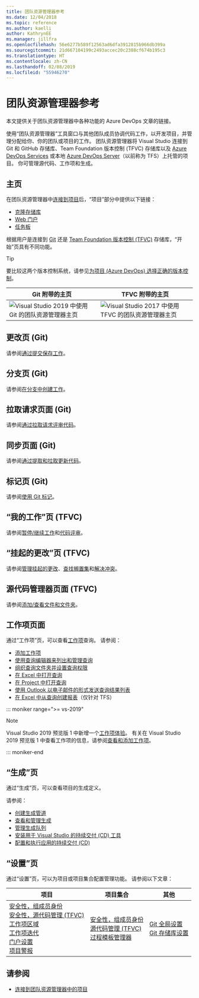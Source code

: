 ```yaml
---
title: 团队资源管理器参考
ms.date: 12/04/2018
ms.topic: reference
ms.author: kaelli
author: KathrynEE
ms.manager: jillfra
ms.openlocfilehash: 56e6277b589f12563ad6dfa3912815b966db399a
ms.sourcegitcommit: 21d667104199c2493accec20c2388cf674b195c3
ms.translationtype: HT
ms.contentlocale: zh-CN
ms.lasthandoff: 02/08/2019
ms.locfileid: "55946270"
---
```

# <a name="team-explorer-reference"></a>团队资源管理器参考

本文提供关于团队资源管理器中各种功能的 Azure DevOps 文章的链接。

使用“团队资源管理器”工具窗口与其他团队成员协调代码工作，以开发项目，并管理分配给你、你的团队或项目的工作。 团队资源管理器将 Visual Studio 连接到 Git 和 GitHub 存储库、Team Foundation 版本控制 (TFVC) 存储库以及 [Azure DevOps Services](/azure/devops/user-guide/what-is-azure-devops-services) 或本地 [Azure DevOps Server](/tfs/index)（以前称为 TFS）上托管的项目。 你可管理源代码、工作项和生成。

## <a name="home-page"></a>主页

在团队资源管理器中[连接到项目](../connect-team-project.md)后，“项目”部分中提供以下链接：

- [克隆存储库](/azure/devops/repos/git/clone)
- [Web 门户](/azure/devops/project/navigation/index)
- [任务板](/azure/devops/boards/sprints/task-board)

根据用户是连接到 [Git](/azure/devops/repos/git/gitquickstart?view=vsts&tabs=visual-studio) 还是 [Team Foundation 版本控制 (TFVC)](/azure/devops/repos/tfvc/overview) 存储库，“开始”页具有不同功能。

> [!TIP]
> 要比较这两个版本控制系统，请参见[为项目 (Azure DevOps) 选择正确的版本控制](/azure/devops/repos/tfvc/comparison-git-tfvc)。

| Git 附带的**主页** | TFVC 附带的**主页** |
| - | - |
| ![Visual Studio 2019 中使用 Git 的团队资源管理器主页](media/team-explorer-reference/team-explorer-git.png) | ![Visual Studio 2017 中使用 TFVC 的团队资源管理器主页](media/team-explorer-reference/team-explorer-tfvc.png) |

## <a name="changes-page-git"></a>更改页 (Git)

请参阅[通过提交保存工作](/azure/devops/repos/git/commits)。

## <a name="branches-page-git"></a>分支页 (Git)

请参阅[在分支中创建工作](/azure/devops/repos/git/branches)。

## <a name="pull-requests-page-git"></a>拉取请求页面 (Git)

请参阅[通过拉取请求评审代码](/azure/devops/repos/git/pullrequest)。

## <a name="sync-page-git"></a>同步页面 (Git)

请参阅[通过提取和拉取更新代码](/azure/devops/repos/git/pulling)。

## <a name="tags-page-git"></a>标记页 (Git)

请参阅[使用 Git 标记](/azure/devops/repos/git/git-tags)。

## <a name="my-work-page-tfvc"></a>“我的工作”页 (TFVC)

请参阅[暂停/继续工作](/azure/devops/repos/tfvc/suspend-your-work-manage-your-shelvesets)和[代码评审](/azure/devops/repos/tfvc/day-life-alm-developer-suspend-work-fix-bug-conduct-code-review)。

## <a name="pending-changes-page-tfvc"></a>“挂起的更改”页 (TFVC)

请参阅[管理挂起的更改](/azure/devops/repos/tfvc/develop-code-manage-pending-changes)、[查找搁置集](/azure/devops/repos/tfvc/suspend-your-work-manage-your-shelvesets)和[解决冲突](/azure/devops/repos/tfvc/resolve-team-foundation-version-control-conflicts)。

## <a name="source-control-explorer-page-tfvc"></a>源代码管理器页面 (TFVC)

请参阅[添加/查看文件和文件夹](/azure/devops/repos/tfvc/add-files-server)。

## <a name="work-items-page"></a>工作项页面

通过“工作项”页，可以查看[工作项](/azure/devops/boards/work-items/about-work-items)查询。 请参阅：

- [添加工作项](/azure/devops/boards/backlogs/add-work-items)
- [使用查询编辑器来列出和管理查询](/azure/devops/boards/queries/using-queries)
- [组织查询文件夹并设置查询权限](/azure/devops/boards/queries/set-query-permissions)
- [在 Excel 中打开查询](/azure/devops/boards/backlogs/office/bulk-add-modify-work-items-excel)
- [在 Project 中打开查询](/azure/devops/boards/backlogs/office/create-your-backlog-tasks-using-project)
- [使用 Outlook 以电子邮件的形式发送查询结果列表](/azure/devops/boards/queries/share-plans)
- [在 Excel 中从查询创建报表](/azure/devops/report/excel/create-status-and-trend-excel-reports)（仅针对 TFS）

::: moniker range=">= vs-2019"

> [!NOTE]
> Visual Studio 2019 预览版 1 中新增一个[工作项体验](/azure/devops/boards/work-items/set-work-item-experience-vs)。 有关在 Visual Studio 2019 预览版 1 中查看工作项的信息，请参阅[查看和添加工作项](/azure/devops/boards/work-items/view-add-work-items)。

::: moniker-end

## <a name="builds-page"></a>“生成”页

通过“生成”页，可以查看项目的生成定义。

请参阅：

- [创建生成管道](/azure/devops/pipelines/tasks/index)
- [查看和管理生成](/azure/devops/pipelines/overview)
- [管理生成队列](/azure/devops/pipelines/agents/pools-queues)
- [安装用于 Visual Studio 的持续交付 (CD) 工具](/azure/devops/pipelines/apps/cd/azure/aspnet-core-to-acr#install-continuous-delivery-cd-tools-for-visual-studio-2017)
- [配置和执行应用的持续交付 (CD)](/azure/devops/pipelines/apps/cd/azure/aspnet-core-to-acr#configure-and-execute-continuous-delivery-cd-for-your-app)

## <a name="settings-page"></a>“设置”页

通过“设置”页，可以为项目或项目集合配置管理功能。 请参阅以下文章：

| 项目 | 项目集合 | 其他 |
| - | - | - |
| [安全性，组成员身份](/azure/devops/organizations/security/set-project-collection-level-permissions)<br/>[安全性，源代码管理 (TFVC)](/azure/devops/organizations/security/set-git-tfvc-repository-permissions)<br/>[工作项区域](/azure/devops/organizations/settings/set-area-paths)<br/>[工作项迭代](/azure/devops/organizations/settings/set-iteration-paths-sprints)<br/>[门户设置](/azure/devops/report/sharepoint-dashboards/configure-or-add-a-project-portal)<br/>[项目警报](/azure/devops/notifications/howto-manage-team-notifications) | [安全性，组成员身份](/azure/devops/organizations/security/set-project-collection-level-permissions)<br/>[源代码管理 (TFVC)](/azure/devops/repos/tfvc/decide-between-using-local-server-workspace)<br/>[过程模板管理器](/azure/devops/boards/work-items/guidance/manage-process-templates) | [Git 全局设置](/azure/devops/repos/git/git-config)<br/>[Git 存储库设置](/azure/devops/repos/git/git-config) |

## <a name="see-also"></a>请参阅

- [连接到团队资源管理器中的项目](../../ide/connect-team-project.md)